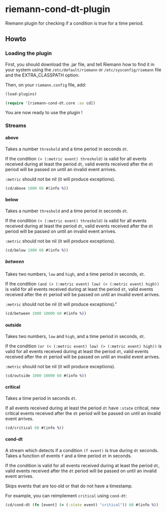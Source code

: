 # riemann-cond-dt-plugin

Riemann plugin for checking if a condition is true for a time period.

## Howto

### Loading the plugin

First, you should download the .jar file, and tell Riemann how to find it in your system using the `/etc/default/riemann` or `/etc/sysconfig/riemann` file and the EXTRA_CLASSPATH option.

Then, on your `riemann.config` file, add:

```clojure
(load-plugins)

(require '[riemann-cond-dt.core :as cd])
```

You are now ready to use the plugin !

### Streams

#### above
Takes a number `threshold` and a time period in seconds `dt`.

If the condition `(> (:metric event) threshold)` is valid for all events received during at least the period `dt`, valid events received after the `dt` period will be passed on until an invalid event arrives.

`:metric` should not be nil (it will produce exceptions).

```clojure
(cd/above 1000 60 #(info %))
```

#### below

Takes a number `threshold` and a time period in seconds `dt`.

If the condition `(< (:metric event) threshold)` is valid for all events received during at least the period `dt`, valid events received after the `dt` period will be passed on until an invalid event arrives.

`:metric` should not be nil (it will produce exceptions).


```clojure
(cd/below 1000 60 #(info %))
```

##### between

Takes two numbers, `low` and `high`, and a time period in seconds, `dt`.

If the condition `(and (> (:metric event) low) (< (:metric event) high))` is valid for all events received during at least the period `dt`, valid events received after the `dt` period will be passed on until an invalid event arrives.

`:metric` should not be nil (it will produce exceptions)."

```clojure
(cd/between 1000 10000 60 #(info %))
```

#### outside

Takes two numbers, `low` and `high`, and a time period in seconds, `dt`.

If the condition `(or (< (:metric event) low) (> (:metric event) high))` is valid for all events received during at least the period `dt`, valid events received after the `dt` period will be passed on until an invalid event arrives.

`:metric` should not be nil (it will produce exceptions).

```clojure
(cd/outside 1000 10000 60 #(info %))
```

#### critical

Takes a time period in seconds `dt`.

If all events received during at least the period `dt` have `:state` critical, new critical events received after the `dt` period will be passed on until an invalid event arrives.

```clojure
(cd/critical 60 #(info %))
```

#### cond-dt

A stream which detects if a condition `(f event)` is true during `dt` seconds.
Takes a function of events `f` and a time period `dt` in seconds.

If the condition is valid for all events received during at least the period `dt`, valid events received after the `dt` period will be passed on until an invalid event arrives.

Skips events that are too old or that do not have a timestamp.

For example, you can reimplement `critical` using `cond-dt`:

```clojure
(cd/cond-dt (fn [event] (= (:state event) "critical")) 60 #(info %))
```

